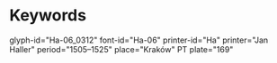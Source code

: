 # Keywords
glyph-id="Ha-06_0312"
font-id="Ha-06"
printer-id="Ha"
printer="Jan Haller"
period="1505–1525"
place="Kraków"
PT plate="169"
